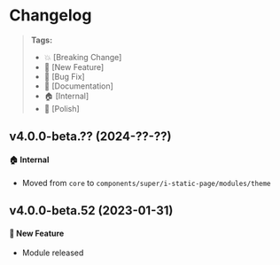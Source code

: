 Changelog
=========

> **Tags:**
> - :boom:       [Breaking Change]
> - :rocket:     [New Feature]
> - :bug:        [Bug Fix]
> - :memo:       [Documentation]
> - :house:      [Internal]
> - :nail_care:  [Polish]

## v4.0.0-beta.?? (2024-??-??)

#### :house: Internal

* Moved from `core` to `components/super/i-static-page/modules/theme`

## v4.0.0-beta.52 (2023-01-31)

#### :rocket: New Feature

* Module released
